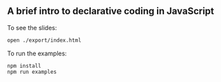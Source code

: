 ## A brief intro to declarative coding in JavaScript

To see the slides:

```sh
open ./export/index.html
```


To run the examples:

```
npm install
npm run examples
```
